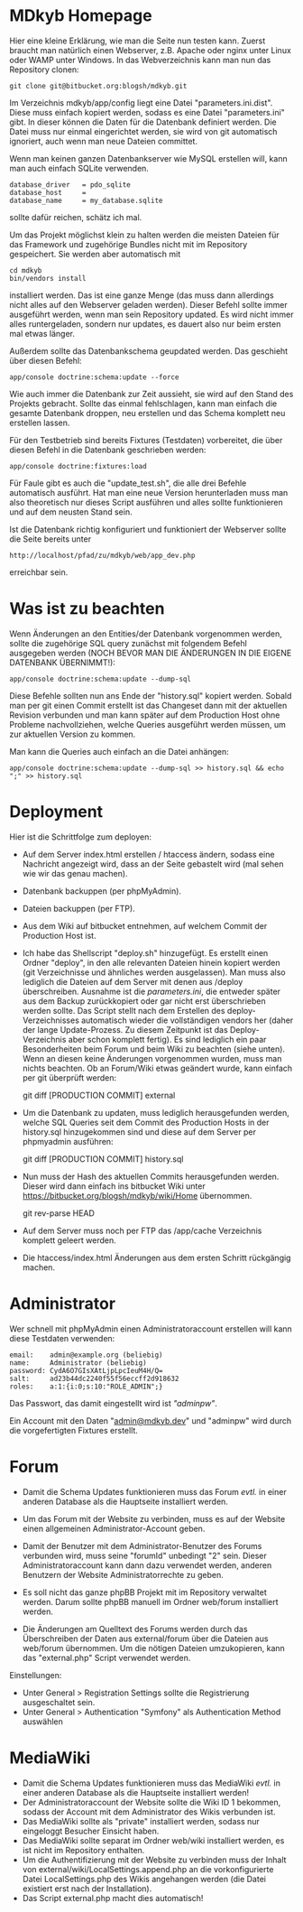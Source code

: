 MDkyb Homepage
==============

Hier eine kleine Erklärung, wie man die Seite nun testen kann. Zuerst braucht man
natürlich einen Webserver, z.B. Apache oder nginx unter Linux oder WAMP unter Windows.
In das Webverzeichnis kann man nun das Repository clonen:

    git clone git@bitbucket.org:blogsh/mdkyb.git

Im Verzeichnis mdkyb/app/config liegt eine Datei "parameters.ini.dist". Diese muss einfach
kopiert werden, sodass es eine Datei "parameters.ini" gibt. In dieser können die Daten für
die Datenbank definiert werden. Die Datei muss nur einmal eingerichtet werden, sie wird von
git automatisch ignoriert, auch wenn man neue Dateien committet.

Wenn man keinen ganzen Datenbankserver wie MySQL erstellen will, kann man auch einfach SQLite verwenden.

    database_driver   = pdo_sqlite
    database_host     = 
    database_name     = my_database.sqlite

sollte dafür reichen, schätz ich mal.

Um das Projekt möglichst klein zu halten werden die meisten Dateien für das Framework und 
zugehörige Bundles nicht mit im Repository gespeichert. Sie werden aber automatisch mit

    cd mdkyb 
    bin/vendors install

installiert werden. Das ist eine ganze Menge (das muss dann allerdings nicht alles auf den Webserver
geladen werden). Dieser Befehl sollte immer ausgeführt werden, wenn man sein Repository updated. Es wird
nicht immer alles runtergeladen, sondern nur updates, es dauert also nur beim ersten mal etwas länger.

Außerdem sollte das Datenbankschema geupdated werden. Das geschieht über diesen Befehl:

    app/console doctrine:schema:update --force

Wie auch immer die Datenbank zur Zeit aussieht, sie wird auf den Stand des Projekts gebracht. Sollte das 
einmal fehlschlagen, kann man einfach die gesamte Datenbank droppen, neu erstellen und das Schema komplett
neu erstellen lassen.

Für den Testbetrieb sind bereits Fixtures (Testdaten) vorbereitet, die über diesen Befehl in die Datenbank geschrieben werden:

    app/console doctrine:fixtures:load

Für Faule gibt es auch die "update_test.sh", die alle drei Befehle automatisch ausführt. Hat man eine neue Version herunterladen
muss man also theoretisch nur dieses Script ausführen und alles sollte funktionieren und auf dem neusten Stand sein.

Ist die Datenbank richtig konfiguriert und funktioniert der
Webserver sollte die Seite bereits unter

    http://localhost/pfad/zu/mdkyb/web/app_dev.php

erreichbar sein.

Was ist zu beachten
===================

Wenn Änderungen an den Entities/der Datenbank vorgenommen werden, sollte die zugehörige SQL query zunächst mit folgendem Befehl ausgegeben werden (NOCH BEVOR MAN DIE ÄNDERUNGEN IN DIE EIGENE DATENBANK ÜBERNIMMT!):

    app/console doctrine:schema:update --dump-sql

Diese Befehle sollten nun ans Ende der "history.sql" kopiert werden. Sobald man per git einen Commit erstellt ist das Changeset dann
mit der aktuellen Revision verbunden und man kann später auf dem Production Host ohne Probleme nachvollziehen, welche Queries ausgeführt werden müssen, um zur aktuellen Version zu kommen. 

Man kann die Queries auch einfach an die Datei anhängen:

    app/console doctrine:schema:update --dump-sql >> history.sql && echo ";" >> history.sql

Deployment
==========

Hier ist die Schrittfolge zum deployen:

* Auf dem Server index.html erstellen / htaccess ändern, sodass eine Nachricht angezeigt wird, dass an der Seite gebastelt wird (mal sehen wie wir das genau machen).

* Datenbank backuppen (per phpMyAdmin). 

* Dateien backuppen (per FTP).

* Aus dem Wiki auf bitbucket entnehmen, auf welchem Commit der Production Host ist.

* Ich habe das Shellscript "deploy.sh" hinzugefügt. Es erstellt einen Ordner "deploy", in den alle relevanten Dateien hinein kopiert werden (git Verzeichnisse und ähnliches werden ausgelassen). Man muss also lediglich die Dateien auf dem Server mit denen aus /deploy überschreiben. Ausnahme ist die *parameters.ini*, die entweder später aus dem Backup zurückkopiert oder gar nicht erst überschrieben werden sollte. Das Script stellt nach dem Erstellen des deploy-Verzeichnisses automatisch wieder die vollständigen vendors her (daher der lange Update-Prozess. Zu diesem Zeitpunkt ist das Deploy-Verzeichnis aber schon komplett fertig). Es sind lediglich ein paar Besonderheiten beim Forum und beim Wiki zu beachten (siehe unten). Wenn an diesen keine Änderungen vorgenommen wurden, muss man nichts beachten. Ob an Forum/Wiki etwas geändert wurde, kann einfach per git überprüft werden:

    git diff [PRODUCTION COMMIT] external

* Um die Datenbank zu updaten, muss lediglich herausgefunden werden, welche SQL Queries seit dem Commit des Production Hosts in der history.sql hinzugekommen sind und diese auf dem Server per phpmyadmin ausführen:

    git diff [PRODUCTION COMMIT] history.sql

* Nun muss der Hash des aktuellen Commits herausgefunden werden. Dieser wird dann einfach ins bitbucket Wiki unter https://bitbucket.org/blogsh/mdkyb/wiki/Home übernommen.

    git rev-parse HEAD

* Auf dem Server muss noch per FTP das /app/cache Verzeichnis komplett geleert werden.

* Die htaccess/index.html Änderungen aus dem ersten Schritt rückgängig machen.

Administrator
=============

Wer schnell mit phpMyAdmin einen Administratoraccount erstellen will kann diese Testdaten verwenden:

    email:    admin@example.org (beliebig)
    name:     Administrator (beliebig)
    password: CydA6O7GIsXAtLjpLpcIeuM4H/Q=
    salt:     ad23b44dc2240f55f56eccff2d918632
    roles:    a:1:{i:0;s:10:"ROLE_ADMIN";}

Das Passwort, das damit eingestellt wird ist *"adminpw"*.

Ein Account mit den Daten "admin@mdkyb.dev" und "adminpw" wird durch die vorgefertigten Fixtures erstellt.

Forum
=====

* Damit die Schema Updates funktionieren muss das Forum *evtl.* in einer anderen Database als die Hauptseite installiert werden.

* Um das Forum mit der Website zu verbinden, muss es auf der Website einen allgemeinen Administrator-Account geben.

* Damit der Benutzer mit dem Administrator-Benutzer des Forums verbunden wird, muss seine "forumId" unbedingt "2" sein. Dieser Administratoraccount kann dann dazu verwendet werden, anderen Benutzern der Website Administratorrechte zu geben.

* Es soll nicht das ganze phpBB Projekt mit im Repository verwaltet werden. Darum sollte phpBB manuell im Ordner web/forum installiert werden. 
* Die Änderungen am Quelltext des Forums werden durch das Überschreiben der Daten aus external/forum über die Dateien aus web/forum übernommen. 
Um die nötigen Dateien umzukopieren, kann das "external.php" Script verwendet werden.

Einstellungen:

* Unter General > Registration Settings sollte die Registrierung ausgeschaltet sein.
* Unter General > Authentication  "Symfony" als Authentication Method auswählen

MediaWiki
=========

* Damit die Schema Updates funktionieren muss das MediaWiki *evtl.* in einer anderen Database als die Hauptseite installiert werden!
* Der Administratoraccount der Website sollte die Wiki ID 1 bekommen, sodass der Account mit dem Administrator des Wikis verbunden ist.
* Das MediaWiki sollte als "private" installiert werden, sodass nur eingeloggt Besucher Einsicht haben.
* Das MediaWiki sollte separat im Ordner web/wiki installiert werden, es ist nicht im Repository enthalten. 
* Um die Authentifizierung mit der Website zu verbinden muss der Inhalt von external/wiki/LocalSettings.append.php an die vorkonfigurierte Datei LocalSettings.php des Wikis angehangen werden (die Datei existiert erst nach der Installation). 
* Das Script external.php macht dies automatisch!
